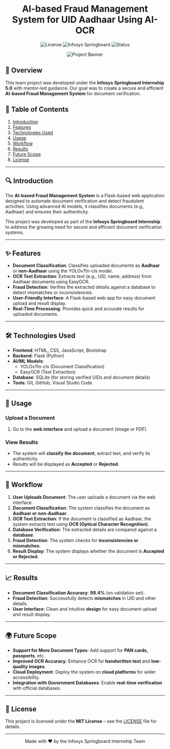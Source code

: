 <h1 align="center">Al-based Fraud Management System for UID Aadhaar Using AI-OCR</h1>

<p align="center">
  <img src="https://img.shields.io/badge/license-MIT-blue.svg" alt="License">
  <img src="https://img.shields.io/badge/Infosys-Springboard-brightgreen.svg" alt="Infosys Springboard">
  <img src="https://img.shields.io/badge/Status-Completed-success.svg" alt="Status">
</p>

<p align="center">
  <img src="https://github.com/user-attachments/assets/7a6d4988-738f-4f17-ad5a-0f77e364dfad" alt="Project Banner">
</p>

## 🌟 Overview
This team project was developed under the **Infosys Springboard Internship 5.0** with mentor-led guidance. Our goal was to create a secure and efficient **AI-based Fraud Management System** for document verification.

## 📜 Table of Contents
1. [Introduction](#introduction)
2. [Features](#features)
3. [Technologies Used](#technologies-used)
4. [Usage](#usage)
5. [Workflow](#workflow)
6. [Results](#results)
7. [Future Scope](#future-scope)
8. [License](#license)

---

## 🔍 Introduction
The **AI-based Fraud Management System** is a Flask-based web application designed to automate document verification and detect fraudulent activities. Using advanced AI models, it classifies documents (e.g., Aadhaar) and ensures their authenticity.

This project was developed as part of the **Infosys Springboard Internship** to address the growing need for secure and efficient document verification systems.

---

## ✨ Features
- **Document Classification**: Classifies uploaded documents as **Aadhaar** or **non-Aadhaar** using the YOLOv11n-cls model.
- **OCR Text Extraction**: Extracts text (e.g., UID, name, address) from Aadhaar documents using EasyOCR.
- **Fraud Detection**: Verifies the extracted details against a database to detect mismatches or inconsistencies.
- **User-Friendly Interface**: A Flask-based web app for easy document upload and result display.
- **Real-Time Processing**: Provides quick and accurate results for uploaded documents.

---

## 🛠 Technologies Used
- **Frontend**: HTML, CSS, JavaScript, Bootstrap
- **Backend**: Flask (Python)
- **AI/ML Models**:
  - YOLOv11n-cls (Document Classification)
  - EasyOCR (Text Extraction)
- **Database**: SQLite (for storing verified UIDs and document details)
- **Tools**: Git, GitHub, Visual Studio Code

---

## 🚀 Usage

### Upload a Document
1. Go to the **web interface** and upload a document (image or PDF).

### View Results
- The system will **classify the document**, extract text, and verify its authenticity.
- Results will be displayed as **Accepted** or **Rejected**.

---

## 🔄 Workflow

1. **User Uploads Document**: The user uploads a document via the web interface.
2. **Document Classification**: The system classifies the document as **Aadhaar or non-Aadhaar**.
3. **OCR Text Extraction**: If the document is classified as Aadhaar, the system extracts text using **OCR (Optical Character Recognition)**.
4. **Database Verification**: The extracted details are compared against a **database**.
5. **Fraud Detection**: The system checks for **inconsistencies or mismatches**.
6. **Result Display**: The system displays whether the document is **Accepted or Rejected**.

---

## 📈 Results

- **Document Classification Accuracy**: **98.4%** (on validation set).
- **Fraud Detection**: Successfully detects **mismatches** in UID and other details.
- **User Interface**: Clean and intuitive **design** for easy document upload and result display.

---

## 🌍 Future Scope

- **Support for More Document Types**: Add support for **PAN cards, passports**, etc.
- **Improved OCR Accuracy**: Enhance OCR for **handwritten text** and **low-quality images**.
- **Cloud Deployment**: Deploy the system on **cloud platforms** for wider accessibility.
- **Integration with Government Databases**: Enable **real-time verification** with official databases.

---

## 📄 License
This project is licensed under the **MIT License** – see the [LICENSE](./LICENSE) file for details.

---

<p align="center">
  Made with ❤️ by the Infosys Springboard Internship Team
</p>
